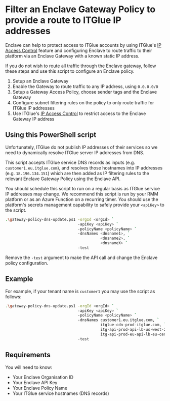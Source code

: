 # Filter an Enclave Gateway Policy to provide a route to ITGlue IP addresses

Enclave can help to protect access to ITGlue accounts by using ITGlue's [IP Access Control](https://www.itglue.com/features/ip-access-control/) feature and configuring Enclave to route traffic to their platform via an Enclave Gateway with a known static IP address.

If you do not wish to route all traffic through the Enclave gateway, follow these steps and use this script to configure an Enclave policy.

1. Setup an Enclave Gateway
2. Enable the Gateway to route traffic to any IP address, using `0.0.0.0/0`
3. Setup a Gateway Access Policy, choose sender tags and the Enclave Gateway
4. Configure subnet filtering rules on the policy to only route traffic for ITGlue IP addresses
5. Use ITGlue's [IP Access Control](https://www.itglue.com/features/ip-access-control/) to restrict access to the Enclave Gateway IP address

## Using this PowerShell script

Unfortunately, ITGlue do not publish IP addresses of their services so we need to dynamically resolve ITGlue server IP addresses from DNS.

This script accepts ITGlue service DNS records as inputs (e.g. `customer1.eu.itglue.com`), and resolves those hostnames into IP addresses (e.g. `18.196.134.151`) which are then added as IP filtering rules to the relevant Enclave Gateway Policy using the Enclave API.

You should schedule this script to run on a regular basis as ITGlue service IP addresses may change. We recommend this script is run by your RMM platform or as an Azure Function on a recurring timer. You should use the platform's secrets management capability to safely provide your `<apiKey>` to the script.

```bash
.\gateway-policy-dns-update.ps1 -orgId <orgId> `
                                -apiKey <apiKey> `
                                -policyName <policyName> `
                                -dnsNames <dnsname1>, `
                                          <dnsname2>, `
                                          <dnsnameX> `
                                -test

```

Remove the `-test` argument to make the API call and change the Enclave policy configuration.

## Example

For example, if your tenant name is `customer1` you may use the script as follows:


```bash
.\gateway-policy-dns-update.ps1 -orgId <orgId> `
                                -apiKey <apiKey> `
                                -policyName <policyName> `
                                -dnsNames customer1.eu.itglue.com, `
                                          itglue-cdn-prod-itglue.com, `
                                          itg-api-prod-api-lb-us-west-2.itglue.com `
                                          itg-api-prod-eu-api-lb-eu-central-1.itglue.com `
                                -test
```

## Requirements

You will need to know:

- Your Enclave Organisation ID
- Your Enclave API Key
- Your Enclave Policy Name
- Your ITGlue service hostnames (DNS records)
